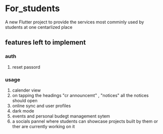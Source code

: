 # For_students

A new Flutter project to provide the services most comminly used by students at one centarlized place

## features left to implement 

### auth
1. reset passord

### usage

1. calender view
2. on tapping the headings "cr announcemt" , "notices" all the notices should open
3. online sync and user profiles
4. dark mode
5. events and personal budegt management sytem
6. a socials pannel where students can showcase projects built by them or ther are currently working on it

